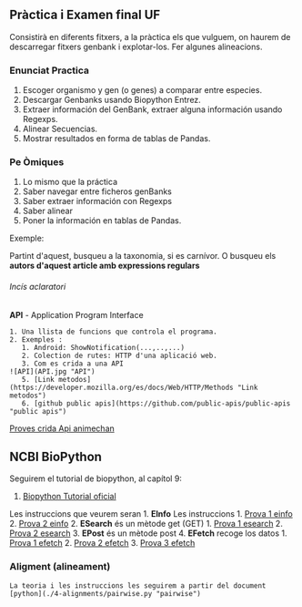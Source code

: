 ## Pràctica i Examen final UF

Consistirà en diferents fitxers, a la pràctica els que vulguem, on haurem de descarregar fitxers genbank i explotar-los. Fer algunes alineacions.


### Enunciat Practica

1. Escoger organismo y gen (o genes) a comparar entre especies.
2. Descargar Genbanks usando Biopython Entrez.
3. Extraer información del GenBank, extraer alguna información usando Regexps.
4. Alinear Secuencias.
5. Mostrar resultados en forma de tablas de Pandas.

### Pe Òmiques

1. Lo mismo que la práctica
2. Saber navegar entre ficheros genBanks
3. Saber extraer información con Regexps
4. Saber alinear
5. Poner la información en tablas de Pandas.


Exemple:

Partint d'aquest, busqueu a la taxonomia, si es carnívor.
O busqueu els **autors d'aquest article amb expressions regulars**


###### Incís aclaratori

**API** - Application Program Interface

    1. Una llista de funcions que controla el programa.
    2. Exemples : 
       1. Android: ShowNotification(...,..,...)
       2. Colection de rutes: HTTP d'una aplicació web.
       3. Com es crida a una API 
    ![API](API.jpg "API")
       5. [Link metodos](https://developer.mozilla.org/es/docs/Web/HTTP/Methods "Link metodos")
       6. [github public apis](https://github.com/public-apis/public-apis "public apis")
   
   [Proves crida Api animechan](./3-apis/1-requests/animechan.py "crida animechan")


   ## NCBI BioPython

   Seguirem el tutorial de biopython, al capítol 9:

   1. [Biopython Tutorial oficial](http://biopython.org/DIST/docs/tutorial/Tutorial.html#sec143 "biopython")
   
   Les instruccions que veurem seran
      1. **EInfo** Les instruccions 
         1. [Prova 1 einfo](./3-apis/2-entrez/1-einfo/einfo-e1/einfo.py "einfo-e1")
         2. [Prova 2 einfo](./3-apis/2-entrez/1-einfo/einfo-e2/einfo.py "einfo-e1")
      2. **ESearch** és un mètode get  (GET)
         1. [Prova 1 esearch](./3-apis/2-entrez/2-esearch/esearch-e1/esearch.py "esearch-e1")
         2. [Prova 2 esearch](./3-apis/2-entrez/2-esearch/esearch-e2/esearch.py "esearch-e2")
      3. **EPost** és un mètode post
      4. **EFetch** recoge los datos
         1. [Prova 1 efetch](./3-apis/2-entrez/3-efetch/efetch-e1/efetch.py "efetch-e1")
         2. [Prova 2 efetch](./3-apis/2-entrez/3-efetch/efetch-e2/efetch.py "efetch-e2")
         3. [Prova 3 efetch](./3-apis/2-entrez/3-efetch/efetch-e3/efetch.py "efetch-e3")

   ### Aligment (alineament)

    La teoria i les instruccions les seguirem a partir del document [python](./4-alignments/pairwise.py "pairwise")


   




